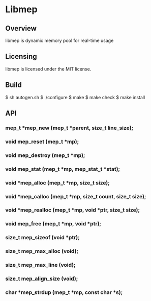 # Libmep

## Overview
libmep is dynamic memory pool for real-time usage

## Licensing
libmep is licensed under the MIT license.

## Build

$ sh autogen.sh
$ ./configure
$ make
$ make check
$ make install

## API

### mep_t *mep_new (mep_t *parent, size_t line_size);

### void mep_reset (mep_t *mp);

### void mep_destroy (mep_t *mp);

### void mep_stat (mep_t *mp, mep_stat_t *stat);

### void *mep_alloc (mep_t *mp, size_t size);

### void *mep_calloc (mep_t *mp, size_t count, size_t size);

### void *mep_realloc (mep_t *mp, void *ptr, size_t size);

### void mep_free (mep_t *mp, void *ptr);

### size_t mep_sizeof (void *ptr);

### size_t mep_max_alloc (void);

### size_t mep_max_line (void);

### size_t mep_align_size (void);

### char *mep_strdup (mep_t *mp, const char *s);
